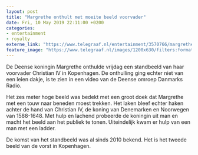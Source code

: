 ```yaml
---
layout: post
title: "Margrethe onthult met moeite beeld voorvader"
date: Fri, 10 May 2019 22:11:00 +0200
categories: 
- entertainment 
- royalty 
externe_link: "https://www.telegraaf.nl/entertainment/3570766/margrethe-onthult-met-moeite-beeld-voorvader"
feature_image: "https://www.telegraaf.nl/images/1200x630/filters:format(jpeg):quality(80)/cdn-kiosk-api.telegraaf.nl/fef237a0-735f-11e9-902d-0218eaf05005.jpg"
---
```


<p class="intro">De Deense koningin Margrethe onthulde vrijdag een standbeeld van haar voorvader Christian IV in Kopenhagen. De onthulling ging echter niet van een leien dakje, is te zien in een video van de Deense omroep Danmarks Radio.</p> <p>Het zes meter hoge beeld was bedekt met een groot doek dat Margrethe met een touw naar beneden moest trekken. Het laken bleef echter haken achter de hand van Christian IV, de koning van Denemarken en Noorwegen van 1588-1648. Met hulp en lachend probeerde de koningin uit man en macht het beeld aan het publiek te tonen. Uiteindelijk kwam er hulp van een man met een ladder.</p><p>De komst van het standbeeld was al sinds 2010 bekend. Het is het tweede beeld van de vorst in Kopenhagen.</p>
